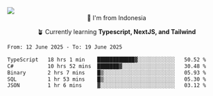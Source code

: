 
<img align = "center" src="https://readme-typing-svg.herokuapp.com?font=Fira+Code&size=25&pause=1000&color=00F713&center=true&vCenter=true&random=false&width=850&height=70&lines=Hi+There+%F0%9F%91%8B%2C+Im+Julian+Caesar;"/>
<br>

<div align = "center">
  📌 I'm from Indonesia
  
  🪴 Currently learning **Typescript, NextJS, and Tailwind**
</div>

<!--START_SECTION:waka-->

```txt
From: 12 June 2025 - To: 19 June 2025

TypeScript   18 hrs 1 min    ████████████▓░░░░░░░░░░░░   50.52 %
C#           10 hrs 52 mins  ███████▓░░░░░░░░░░░░░░░░░   30.48 %
Binary       2 hrs 7 mins    █▒░░░░░░░░░░░░░░░░░░░░░░░   05.93 %
SQL          1 hr 53 mins    █▒░░░░░░░░░░░░░░░░░░░░░░░   05.30 %
JSON         1 hr 6 mins     ▓░░░░░░░░░░░░░░░░░░░░░░░░   03.12 %
```

<!--END_SECTION:waka-->
